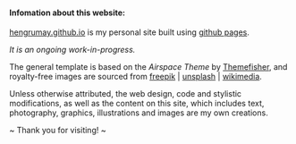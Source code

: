 #### Infomation about this website:

[hengrumay.github.io](/) is my personal site built using <a href="https://pages.github.com/" target="_blank">github pages</a>.  

*It is an ongoing work-in-progress.*  

The general template is based on the *Airspace Theme* by <a href="http://www.themefisher.com" target="_blank">Themefisher</a>, 
and royalty-free images are sourced from <a href="http://www.freepik.com" target="_blank">freepik</a> | 
          <a href="http://unsplash.com" target="_blank">unsplash</a> | 
          <a href="https://commons.wikimedia.org/wiki/Main_Page" target="_blank">wikimedia</a>.    

Unless otherwise attributed, the web design, code and stylistic modifications, as well as
the content on this site, which includes text, photography, graphics, illustrations and images are my own creations.   

~ Thank you for visiting! ~



          
